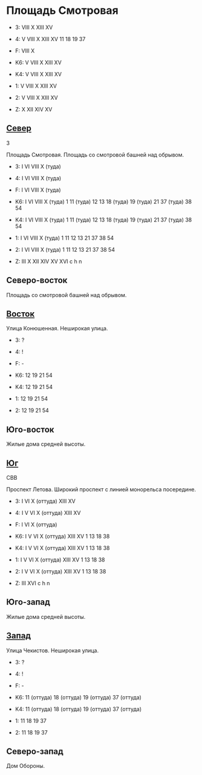 # Площадь Смотровая

* 3:    VIII    X   XIII    XV
* 4:    V   VIII    X   XIII    XV
        11  18  19  37
* F:    VIII    X

* K6:   V   VIII    X   XIII    XV
* K4:   V   VIII    X   XIII    XV
* 1:    V   VIII    X   XIII    XV
* 2:    V   VIII    X   XIII    XV

* Z:    X   XII XIV XV

## [Север](./10600045.md)

З

Площадь Смотровая.
Площадь со смотровой башней над обрывом.

* 3:    I   VI  VIII    X (туда)
* 4:    I   VI  VIII    X (туда)
* F:    I   VI  VIII    X (туда)

* K6:   I   VI  VIII    X (туда)
        1   11 (туда)   12  13  18 (туда)
        19 (туда)   21  37 (туда)   38  54
* K4:   I   VI  VIII    X (туда)
        1   11 (туда)   12  13  18 (туда)
        19 (туда)   21  37 (туда)   38  54
* 1:    I   VI  VIII    X (туда)
        1   11  12  13  21
        37  38  54
* 2:    I   VI  VIII    X (туда)
        1   11  12  13  21
        37  38  54

* Z:    III X   XII XIV XV  XVI
        c   h   n

## Северо-восток

Площадь со смотровой башней над обрывом.

## [Восток](./10610050.md)

Улица Конюшенная.
Неширокая улица.

* 3:    ?
* 4:    !
* F:    -

* K6:   12  19  21  54
* K4:   12  19  21  54
* 1:    12  19  21  54
* 2:    12  19  21  54

## Юго-восток

Жилые дома средней высоты.

## [Юг](./10600055.md)

СВВ

Проспект Летова.
Широкий проспект с линией монорельса посередине.

* 3:    I   VI  X (оттуда)  XIII    XV
* 4:    I   V   VI  X (оттуда)  XIII    XV
* F:    I   VI  X (оттуда)

* K6:   I   V   VI  X (оттуда)  XIII    XV
        1   13  18  38
* K4:   I   V   VI  X (оттуда)  XIII    XV
        1   13  18  38
* 1:    I   V   VI  X (оттуда)  XIII    XV
        1   13  18  38
* 2:    I   V   VI  X (оттуда)  XIII    XV
        1   13  18  38

* Z:    III XVI
        c   h   n

## Юго-запад

Жилые дома средней высоты.

## [Запад](./10590050.md)

Улица Чекистов.
Неширокая улица.

* 3:    ?
* 4:    !
* F:    -

* K6:   11 (оттуда) 18 (оттуда) 19 (оттуда) 37 (оттуда)
* K4:   11 (оттуда) 18 (оттуда) 19 (оттуда) 37 (оттуда)
* 1:    11  18  19  37
* 2:    11  18  19  37

## Северо-запад

Дом Обороны.
